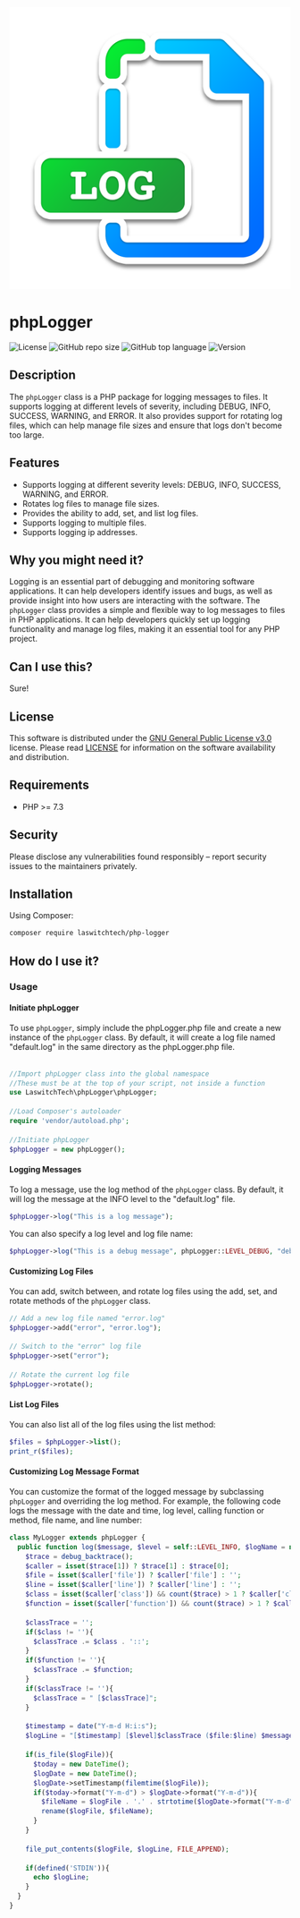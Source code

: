 ![GitHub repo logo](/dist/img/logo.png)

# phpLogger
![License](https://img.shields.io/github/license/LouisOuellet/php-logger?style=for-the-badge)
![GitHub repo size](https://img.shields.io/github/repo-size/LouisOuellet/php-logger?style=for-the-badge&logo=github)
![GitHub top language](https://img.shields.io/github/languages/top/LouisOuellet/php-logger?style=for-the-badge)
![Version](https://img.shields.io/github/v/release/LouisOuellet/php-logger?label=Version&style=for-the-badge)

## Description
The `phpLogger` class is a PHP package for logging messages to files. It supports logging at different levels of severity, including DEBUG, INFO, SUCCESS, WARNING, and ERROR. It also provides support for rotating log files, which can help manage file sizes and ensure that logs don't become too large.

## Features
  - Supports logging at different severity levels: DEBUG, INFO, SUCCESS, WARNING, and ERROR.
  - Rotates log files to manage file sizes.
  - Provides the ability to add, set, and list log files.
  - Supports logging to multiple files.
  - Supports logging ip addresses.

## Why you might need it?
Logging is an essential part of debugging and monitoring software applications. It can help developers identify issues and bugs, as well as provide insight into how users are interacting with the software. The `phpLogger` class provides a simple and flexible way to log messages to files in PHP applications. It can help developers quickly set up logging functionality and manage log files, making it an essential tool for any PHP project.

## Can I use this?
Sure!

## License
This software is distributed under the [GNU General Public License v3.0](https://www.gnu.org/licenses/gpl-3.0.en.html) license. Please read [LICENSE](LICENSE) for information on the software availability and distribution.

## Requirements
* PHP >= 7.3

## Security
Please disclose any vulnerabilities found responsibly – report security issues to the maintainers privately.

## Installation
Using Composer:
```sh
composer require laswitchtech/php-logger
```

## How do I use it?
### Usage
#### Initiate phpLogger
To use `phpLogger`, simply include the phpLogger.php file and create a new instance of the `phpLogger` class. By default, it will create a log file named "default.log" in the same directory as the phpLogger.php file.

```php

//Import phpLogger class into the global namespace
//These must be at the top of your script, not inside a function
use LaswitchTech\phpLogger\phpLogger;

//Load Composer's autoloader
require 'vendor/autoload.php';

//Initiate phpLogger
$phpLogger = new phpLogger();
```

#### Logging Messages
To log a message, use the log method of the `phpLogger` class. By default, it will log the message at the INFO level to the "default.log" file.

```php
$phpLogger->log("This is a log message");
```

You can also specify a log level and log file name:

```php
$phpLogger->log("This is a debug message", phpLogger::LEVEL_DEBUG, "debug");
```

#### Customizing Log Files
You can add, switch between, and rotate log files using the add, set, and rotate methods of the `phpLogger` class.

```php
// Add a new log file named "error.log"
$phpLogger->add("error", "error.log");

// Switch to the "error" log file
$phpLogger->set("error");

// Rotate the current log file
$phpLogger->rotate();
```

#### List Log Files
You can also list all of the log files using the list method:

```php
$files = $phpLogger->list();
print_r($files);
```

#### Customizing Log Message Format
You can customize the format of the logged message by subclassing `phpLogger` and overriding the log method. For example, the following code logs the message with the date and time, log level, calling function or method, file name, and line number:

```php
class MyLogger extends phpLogger {
  public function log($message, $level = self::LEVEL_INFO, $logName = null){
    $trace = debug_backtrace();
    $caller = isset($trace[1]) ? $trace[1] : $trace[0];
    $file = isset($caller['file']) ? $caller['file'] : '';
    $line = isset($caller['line']) ? $caller['line'] : '';
    $class = isset($caller['class']) && count($trace) > 1 ? $caller['class'] : '';
    $function = isset($caller['function']) && count($trace) > 1 ? $caller['function'] : '';

    $classTrace = '';
    if($class != ''){
      $classTrace .= $class . '::';
    }
    if($function != ''){
      $classTrace .= $function;
    }
    if($classTrace != ''){
      $classTrace = " [$classTrace]";
    }

    $timestamp = date("Y-m-d H:i:s");
    $logLine = "[$timestamp] [$level]$classTrace ($file:$line) $message"

    if(is_file($logFile)){
      $today = new DateTime();
      $logDate = new DateTime();
      $logDate->setTimestamp(filemtime($logFile));
      if($today->format("Y-m-d") > $logDate->format("Y-m-d")){
        $fileName = $logFile . '.' . strtotime($logDate->format("Y-m-d"));
        rename($logFile, $fileName);
      }
    }

    file_put_contents($logFile, $logLine, FILE_APPEND);

    if(defined('STDIN')){
      echo $logLine;
    }
  }
}
```
